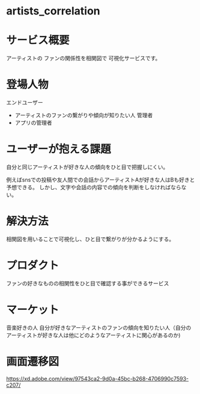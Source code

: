 # artists_correlation
# サービス概要
アーティストの
ファンの関係性を相関図で
可視化サービスです。

# 登場人物
エンドユーザー
- アーティストのファンの繋がりや傾向が知りたい人
管理者
- アプリの管理者

# ユーザーが抱える課題
自分と同じアーティストが好きな人の傾向をひと目で把握しにくい。

例えばsnsでの投稿や友人間での会話からアーティストAが好きな人はBも好きと予想できる。
しかし、文字や会話の内容での傾向を判断をしなければならない。

# 解決方法
相関図を用いることで可視化し、ひと目で繋がりが分かるようにする。

# プロダクト
ファンの好きなものの相関性をひと目で確認する事ができるサービス

# マーケット
音楽好きの人
自分が好きなアーティストのファンの傾向を知りたい人（自分のアーティストが好きな人は他にどのようなアーティストに関心があるのか)

# 画面遷移図
https://xd.adobe.com/view/97543ca2-9d0a-45bc-b268-4706990c7593-c207/